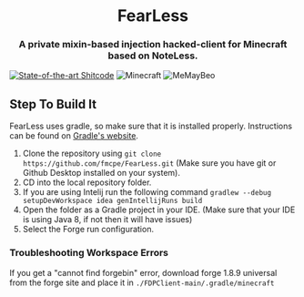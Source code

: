 <div align="center">
<h1>FearLess</h1>
<h3>A private mixin-based injection hacked-client for Minecraft based on NoteLess.</h3>
</div>

[![State-of-the-art Shitcode](https://img.shields.io/static/v1?label=State-of-the-art&message=Shitcode&color=7B5804)](https://github.com/trekhleb/state-of-the-art-shitcode)
![Minecraft](https://img.shields.io/badge/game-Minecraft-brightgreen)
![MeMayBeo]()

## Step To Build It
FearLess uses gradle, so make sure that it is installed properly. Instructions can be found on [Gradle's website](https://gradle.org/install/).
1. Clone the repository using `git clone https://github.com/fmcpe/FearLess.git` (Make sure you have git or Github Desktop installed on your system).
2. CD into the local repository folder.
3. If you are using Intelij run the following command `gradlew --debug setupDevWorkspace idea genIntellijRuns build`
4. Open the folder as a Gradle project in your IDE. (Make sure that your IDE is using Java 8, if not then it will have issues)
5. Select the Forge run configuration.
### Troubleshooting Workspace Errors
If you get a "cannot find forgebin" error, download forge 1.8.9 universal from the forge site and place it in `./FDPClient-main/.gradle/minecraft`
